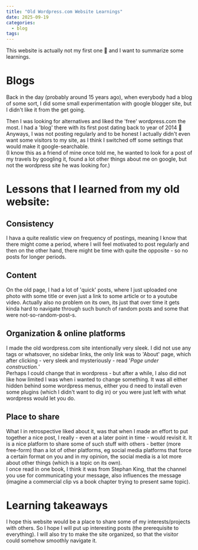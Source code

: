 ```yaml
---
title: "Old Wordpress.com Website Learnings"
date: 2025-09-19
categories:
  - blog
tags:
---
```


This website is actually not my first one :speak_no_evil:
and I want to summarize some learnings.

# Blogs

Back in the day (probably around 15 years ago), when everybody had a blog of some sort, 
I did some small experimentation with google blogger site, but I didn't like it from the get going.

Then I was looking for alternatives and liked the 'free' wordpress.com the most. 
I had a 'blog' there with its first post dating back to year of 2014 :speak_no_evil:
Anyways, I was not posting regularly and to be honest I actually didn't even want some visitors to my site, 
as I think I switched off some settings that would make it google-searchable.  
(I know this as a friend of mine once told me, he wanted to look for a post of my travels by googling it, 
found a lot other things about me on google, but not the wordpress site he was looking for.)

# Lessons that I learned from my old website:

## Consistency

I hava a quite realistic view on frequency of postings, meaning I know that there might come a period, where I will feel 
motivated to post regularly and then on the other hand, there might be time with quite the opposite - so no posts for longer periods.

## Content

On the old page, I had a lot of 'quick' posts, where I just uploaded one photo with some title or even just a link to some article
or to a youtube video. Actually also no problem on its own, its just that over time it gets kinda hard to navigate through 
such bunch of random posts and some that were not-so-random-post-s.

## Organization & online platforms

I made the old wordpress.com site intentionally very sleek. I did not use any tags or whatsover, no sidebar links,
the only link was to 'About' page, which after clicking - very sleek and mysteriously - read '*Page under construction.*'   
Perhaps I could change that in wordpress - but after a while, I also did not like how limited I was when i wanted to change something.
It was all either hidden behind some wordpress menus, either you d need to install even some plugins (which I didn't want to dig in)
or you were just left with what wordpress would let you do.

## Place to share

What I in retrospective liked about it, was that when I made an effort to put together a nice post, I really - even at a 
later point in time - would revisit it. It is a nice platform to share some of such stuff with others - better
(more free-form) than a lot of other platforms, eg social media platforms that force a certain format on you
and in my opinion, the social media is a lot more about other things (which is a topic on its own).  
I once read in one book, I think it was from Stephan King, that the channel you use for communicating your message, 
also influences the message (imagine a commercial clip vs a book chapter trying to present same topic).

# Learning takeaways

I hope this website would be a place to share some of my interests/projects with others. So I hope I will put up
interesting posts (the prerequisite to everything). I will also try to make the site organized, 
so that the visitor could somehow smoothly navigate it.
